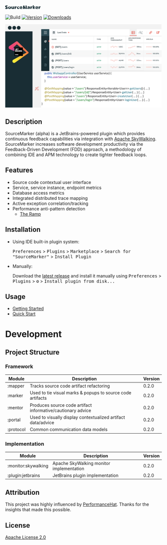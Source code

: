 ![](.github/media/SM.svg)

![Build](https://github.com/sourceplusplus/SourceMarker/workflows/Build/badge.svg)
[![Version](https://img.shields.io/jetbrains/plugin/v/15407-sourcemarker.svg)](https://plugins.jetbrains.com/plugin/15407-sourcemarker)
[![Downloads](https://img.shields.io/jetbrains/plugin/d/15407-sourcemarker.svg)](https://plugins.jetbrains.com/plugin/15407-sourcemarker)

![](.github/media/portal_overview.png)

## Description

<!-- Plugin description -->
SourceMarker (alpha) is a JetBrains-powered plugin which provides continuous feedback capabilities via integration with [Apache SkyWalking](https://github.com/apache/skywalking). SourceMarker increases software development productivity via the Feedback-Driven Development (FDD) approach, a methodology of combining IDE and APM technology to create tighter feedback loops.
<!-- Plugin description end -->

## Features

- Source code contextual user interface
- Service, service instance, endpoint metrics
- Database access metrics
- Integrated distributed trace mapping
- Active exception correlation/tracking
- Performance anti-pattern detection
  - [The Ramp](mentor/src/main/kotlin/com/sourceplusplus/mentor/impl/job/RampDetectionMentor.kt)

## Installation

- Using IDE built-in plugin system:
  
  <kbd>Preferences</kbd> > <kbd>Plugins</kbd> > <kbd>Marketplace</kbd> > <kbd>Search for "SourceMarker"</kbd> >
  <kbd>Install Plugin</kbd>
  
- Manually:

  Download the [latest release](https://github.com/sourceplusplus/SourceMarker/releases/latest) and install it manually using
  <kbd>Preferences</kbd> > <kbd>Plugins</kbd> > <kbd>⚙</kbd> > <kbd>Install plugin from disk...</kbd>

## Usage

- [Getting Started](docs/getting-started.md)
- [Quick Start](docs/quick-start.md)

# Development

## Project Structure

### Framework

| Module                        | Description                                                          | Version |
| ----------------------------- | -------------------------------------------------------------------- | ------- |
| :mapper                       | Tracks source code artifact refactoring                              | 0.2.0   |
| :marker                       | Used to tie visual marks & popups to source code artifacts           | 0.2.0   |
| :mentor                       | Produces source code artifact informative/cautionary advice          | 0.2.0   |
| :portal                       | Used to visually display contextualized artifact data/advice         | 0.2.0   |
| :protocol                     | Common communication data models                                     | 0.2.0   |

### Implementation

| Module                        | Description                                                          | Version |
| ----------------------------- | -------------------------------------------------------------------- | ------- |
| :monitor:skywalking           | Apache SkyWalking monitor implementation                             | 0.2.0   |
| :plugin:jetbrains             | JetBrains plugin implementation                                      | 0.2.0   |

## Attribution

This project was highly influenced by [PerformanceHat](https://github.com/sealuzh/PerformanceHat). Thanks for the insights
that made this possible.

## License

[Apache License 2.0](LICENSE)
